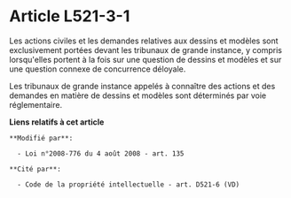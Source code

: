 # Article L521-3-1

Les actions civiles et les demandes relatives aux dessins et modèles sont exclusivement portées devant les tribunaux de
grande instance, y compris lorsqu'elles portent à la fois sur une question de dessins et modèles et sur une question connexe
de concurrence déloyale.

Les tribunaux de grande instance appelés à connaître des actions et des demandes en matière de dessins et modèles sont
déterminés par voie réglementaire.

**Liens relatifs à cet article**

	**Modifié par**:

	  - Loi n°2008-776 du 4 août 2008 - art. 135

	**Cité par**:

	  - Code de la propriété intellectuelle - art. D521-6 (VD)
